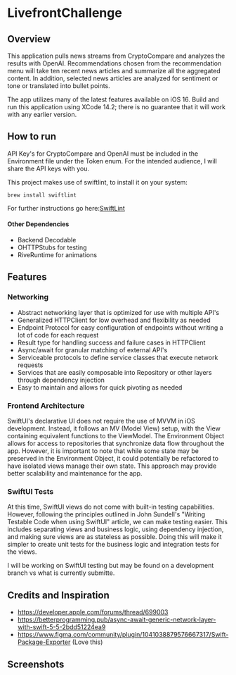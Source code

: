 # LivefrontChallenge

## Overview
This application pulls news streams from CryptoCompare and analyzes the results with OpenAI. Recommendations chosen from the recommendation menu will take ten recent news articles and summarize all the aggregated content. In addition, selected news articles are analyzed for sentiment or tone or translated into bullet points.

The app utilizes many of the latest features available on iOS 16. Build and run this application using XCode 14.2; there is no guarantee that it will work with any earlier version.

## How to run
API Key's for CryptoCompare and OpenAI must be included in the Environment file under the Token enum. For the intended audience, I will share the API keys with you.

This project makes use of swiftlint, to install it on your system:
```
brew install swiftlint
```
For further instructions go here:[SwiftLint](https://github.com/realm/SwiftLint)

#### Other Dependencies
- Backend Decodable
- OHTTPStubs for testing
- RiveRuntime for animations

## Features

### Networking
- Abstract networking layer that is optimized for use with multiple API's
- Generalized HTTPClient for low overhead and flexibility as needed
- Endpoint Protocol for easy configuration of endpoints without writing a lot of code for each request
- Result type for handling success and failure cases in HTTPClient
- Async/await for granular matching of external API's
- Serviceable protocols to define service classes that execute network requests
- Services that are easily composable into Repository or other layers through dependency injection
- Easy to maintain and allows for quick pivoting as needed

### Frontend Architecture
SwiftUI's declarative UI does not require the use of MVVM in iOS development. Instead, it follows an MV (Model View) setup, with the View containing equivalent functions to the ViewModel. The Environment Object allows for access to repositories that synchronize data flow throughout the app. However, it is important to note that while some state may be preserved in the Environment Object, it could potentially be refactored to have isolated views manage their own state. This approach may provide better scalability and maintenance for the app. 

### SwiftUI Tests
At this time, SwiftUI views do not come with built-in testing capabilities. However, following the principles outlined in John Sundell's "Writing Testable Code when using SwiftUI" article, we can make testing easier. This includes separating views and business logic, using dependency injection, and making sure views are as stateless as possible. Doing this will make it simpler to create unit tests for the business logic and integration tests for the views.

I will be working on SwiftUI testing but may be found on a development branch vs what is currently submitte. 

## Credits and Inspiration
- https://developer.apple.com/forums/thread/699003
- https://betterprogramming.pub/async-await-generic-network-layer-with-swift-5-5-2bdd51224ea9
- https://www.figma.com/community/plugin/1041038879576667317/Swift-Package-Exporter (Love this)

## Screenshots
